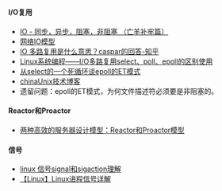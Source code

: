 #

#### I/O复用

- [IO - 同步，异步，阻塞，非阻塞 （亡羊补牢篇）](https://blog.csdn.net/historyasamirror/article/details/5778378)
- [网络IO模型](https://blog.csdn.net/zhoudaxia/article/details/8974779?utm_medium=distribute.pc_relevant.none-task-blog-BlogCommendFromBaidu-1.control&depth_1-utm_source=distribute.pc_relevant.none-task-blog-BlogCommendFromBaidu-1.control)
- [IO 多路复用是什么意思？caspar的回答-知乎](https://www.zhihu.com/question/32163005/answer/1310700048)
- [Linux系统编程——I/O多路复用select、poll、epoll的区别使用](https://tennysonsky.blog.csdn.net/article/details/45745887?utm_medium=distribute.pc_relevant.none-task-blog-BlogCommendFromMachineLearnPai2-4.control&depth_1-utm_source=distribute.pc_relevant.none-task-blog-BlogCommendFromMachineLearnPai2-4.control)
- [从select的一个死循环谈epoll的ET模式](http://blog.chinaunix.net/uid-28541347-id-4249731.html)
- [chinaUnix技术博客](http://blog.chinaunix.net/uid/28541347/cid-191916-list-4.html)
- 遗留问题：epoll的ET模式，为何文件描述符必须要是非阻塞的。

#### Reactor和Proactor

- [两种高效的服务器设计模型：Reactor和Proactor模型](https://zhuanlan.zhihu.com/p/101419040)

#### 信号

- [linux 信号signal和sigaction理解](https://blog.csdn.net/beginning1126/article/details/8680757)
- [【Linux】Linux进程信号详解](https://blog.csdn.net/flowing_wind/article/details/79967588?utm_medium=distribute.pc_relevant.none-task-blog-BlogCommendFromMachineLearnPai2-2.control&depth_1-utm_source=distribute.pc_relevant.none-task-blog-BlogCommendFromMachineLearnPai2-2.control)